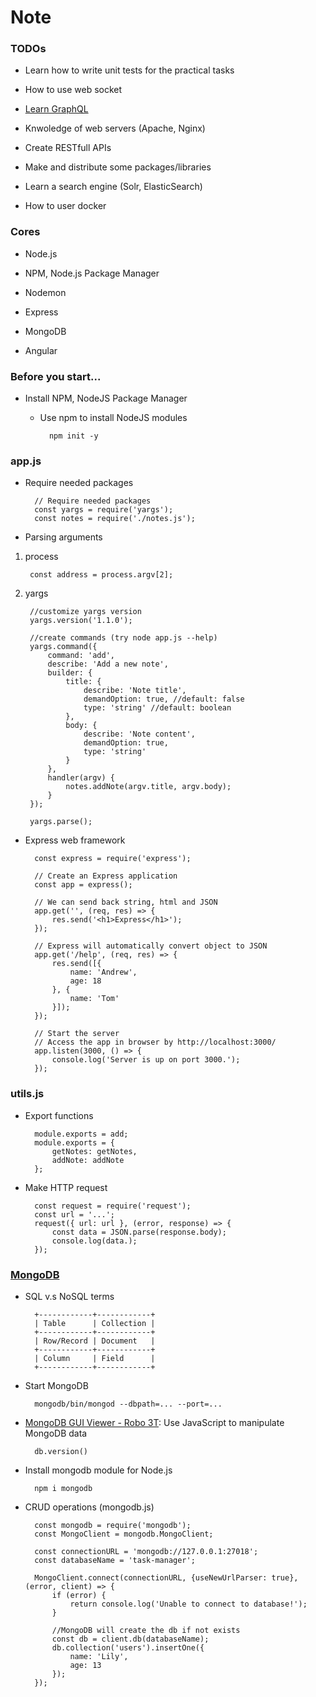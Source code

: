 # Note

### TODOs
* Learn how to write unit tests for the practical tasks
* How to use web socket
* [Learn GraphQL](https://www.udemy.com/course/graphql-bootcamp/)
* Knwoledge of web servers (Apache, Nginx)

* Create RESTfull APIs
* Make and distribute some packages/libraries
* Learn a search engine (Solr, ElasticSearch)
* How to user docker


### Cores
* Node.js
* NPM, Node.js Package Manager
* Nodemon
* Express

* MongoDB

* Angular


### Before you start...
* Install NPM, NodeJS Package Manager
    * Use npm to install NodeJS modules

            npm init -y


### app.js
* Require needed packages

        // Require needed packages
        const yargs = require('yargs');
        const notes = require('./notes.js');

* Parsing arguments
1. process

        const address = process.argv[2];

2. yargs

        //customize yargs version
        yargs.version('1.1.0');

        //create commands (try node app.js --help)
        yargs.command({
            command: 'add',
            describe: 'Add a new note',
            builder: {
                title: {
                    describe: 'Note title',
                    demandOption: true, //default: false
                    type: 'string' //default: boolean
                },
                body: {
                    describe: 'Note content',
                    demandOption: true,
                    type: 'string'
                }
            },
            handler(argv) {
                notes.addNote(argv.title, argv.body);
            }
        });

        yargs.parse();

* Express web framework

        const express = require('express');

        // Create an Express application
        const app = express();

        // We can send back string, html and JSON
        app.get('', (req, res) => {
            res.send('<h1>Express</h1>');
        });

        // Express will automatically convert object to JSON
        app.get('/help', (req, res) => {
            res.send([{
                name: 'Andrew',
                age: 18
            }, {
                name: 'Tom'
            }]);
        });

        // Start the server
        // Access the app in browser by http://localhost:3000/
        app.listen(3000, () => {
            console.log('Server is up on port 3000.');
        });


### utils.js
* Export functions

        module.exports = add;
        module.exports = {
            getNotes: getNotes,
            addNote: addNote
        };

* Make HTTP request

        const request = require('request');
        const url = '...';
        request({ url: url }, (error, response) => {
            const data = JSON.parse(response.body);
            console.log(data.);
        });


### [MongoDB](https://docs.mongodb.com/)
* SQL v.s NoSQL terms

        +------------+------------+
        | Table      | Collection |
        +------------+------------+
        | Row/Record | Document   |
        +------------+------------+
        | Column     | Field      |
        +------------+------------+

* Start MongoDB

        mongodb/bin/mongod --dbpath=... --port=...

* [MongoDB GUI Viewer - Robo 3T](https://robomongo.org/download): Use JavaScript to manipulate MongoDB data

        db.version()


* Install mongodb module for Node.js

        npm i mongodb

* CRUD operations (mongodb.js)

        const mongodb = require('mongodb');
        const MongoClient = mongodb.MongoClient;

        const connectionURL = 'mongodb://127.0.0.1:27018';
        const databaseName = 'task-manager';

        MongoClient.connect(connectionURL, {useNewUrlParser: true}, (error, client) => {
            if (error) {
                return console.log('Unable to connect to database!');
            }

            //MongoDB will create the db if not exists
            const db = client.db(databaseName); 
            db.collection('users').insertOne({
                name: 'Lily',
                age: 13
            });
        });
